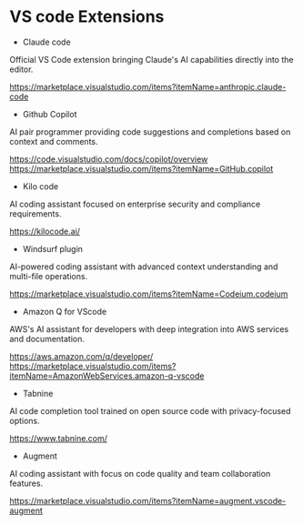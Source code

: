 # VS code Extensions

- Claude code

Official VS Code extension bringing Claude's AI capabilities directly into the editor.

<https://marketplace.visualstudio.com/items?itemName=anthropic.claude-code>

- Github Copilot

AI pair programmer providing code suggestions and completions based on context and comments.

<https://code.visualstudio.com/docs/copilot/overview>
<https://marketplace.visualstudio.com/items?itemName=GitHub.copilot>

- Kilo code

AI coding assistant focused on enterprise security and compliance requirements.

<https://kilocode.ai/>

- Windsurf plugin

AI-powered coding assistant with advanced context understanding and multi-file operations.

<https://marketplace.visualstudio.com/items?itemName=Codeium.codeium>

- Amazon Q for VScode

AWS's AI assistant for developers with deep integration into AWS services and documentation.

<https://aws.amazon.com/q/developer/>
<https://marketplace.visualstudio.com/items?itemName=AmazonWebServices.amazon-q-vscode>

- Tabnine

AI code completion tool trained on open source code with privacy-focused options.

<https://www.tabnine.com/>

- Augment

AI coding assistant with focus on code quality and team collaboration features.

<https://marketplace.visualstudio.com/items?itemName=augment.vscode-augment>
